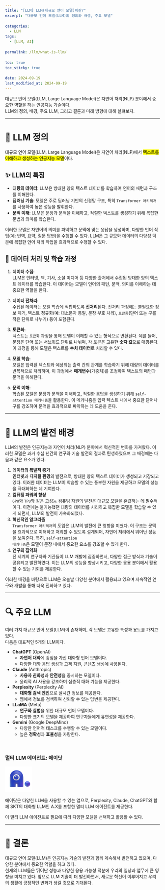 ```yaml
---
title: "[LLM] LLM(대규모 언어 모델)이란?"
excerpt: "대규모 언어 모델(LLM)의 정의와 배경, 주요 모델"

categories:
  - LLM
tags:
  - [LLM, AI]

permalink: /llm/what-is-llm/

toc: true
toc_sticky: true

date: 2024-09-19
last_modified_at: 2024-09-19
---
```


대규모 언어 모델(LLM, Large Language Model)은 자연어 처리(NLP) 분야에서 중요한 역할을 하는 인공지능 기술이다.  
LLM의 정의, 배경, 주요 LLM, 그리고 결론과 미래 방향에 대해 살펴보자.

---

# 🧠 LLM 정의

대규모 언어 모델(LLM, Large Language Model)은 자연어 처리(NLP)에서 <mark>텍스트를 이해하고 생성하는 인공지능 모델</mark>이다.

## ✨ LLM의 특징

- **대량의 데이터**: LLM은 방대한 양의 텍스트 데이터를 학습하여 언어의 패턴과 구조를 이해한다.
- **딥러닝 기술**: 모델은 주로 딥러닝 기반의 신경망 구조, 특히 <code>Transformer 아키텍처</code>를 사용하여 높은 성능을 발휘한다.
- **문맥 이해**: LLM은 문장과 문맥을 이해하고, 적절한 텍스트를 생성하기 위해 복잡한 문법과 의미를 학습한다.

이러한 모델은 자연어의 의미를 파악하고 문맥에 맞는 응답을 생성하며, 다양한 언어 작업(예: 번역, 요약, 질문 답변)을 수행할 수 있다. LLM은 그 규모와 데이터의 다양성 덕분에 복잡한 언어 처리 작업을 효과적으로 수행할 수 있다.

## 🔧 데이터 처리 및 학습 과정

1. **데이터 수집**:  
   LLM은 인터넷, 책, 기사, 소셜 미디어 등 다양한 출처에서 수집된 방대한 양의 텍스트 데이터를 학습한다. 이 데이터는 모델이 언어의 패턴, 문맥, 의미를 이해하는 데 중요한 역할을 한다.

2. **데이터 전처리**:  
   수집된 데이터는 모델 학습에 적합하도록 **전처리**된다. 전처리 과정에는 불필요한 정보 제거, 텍스트 정규화(예: 대소문자 통일, 문장 부호 처리), <code>토큰화</code>(단어 또는 구를 작은 단위로 나누기) 등이 포함된다.

3. **토큰화**:  
   텍스트는 <code>토큰화</code> 과정을 통해 모델이 이해할 수 있는 형식으로 변환된다. 예를 들어, 문장은 단어 또는 서브워드 단위로 나뉘며, 각 토큰은 고유한 **숫자 값**으로 매핑된다. 이 과정을 통해 모델은 텍스트를 **수치 데이터**로 처리할 수 있다.

4. **모델 학습**:  
   모델은 입력된 텍스트와 예상되는 출력 간의 관계를 학습하기 위해 대량의 데이터를 반복적으로 처리하며, 이 과정에서 **매개변수**(가중치)를 조정하여 텍스트의 패턴과 문맥을 이해한다.

5. **문맥 이해**:  
   학습된 모델은 문장과 문맥을 이해하고, 적절한 응답을 생성하기 위해 <code>self-attention 메커니즘</code>을 활용한다. 이 메커니즘은 입력 텍스트 내에서 중요한 단어나 구를 강조하여 문맥을 효과적으로 파악하는 데 도움을 준다.

---

# 🚀 LLM의 발전 배경

LLM의 발전은 인공지능과 자연어 처리(NLP) 분야에서 혁신적인 변화를 가져왔다. 이러한 모델은 과거 수십 년간의 연구와 기술 발전의 결과로 탄생하였으며 그 배경에는 다음과 같은 요소가 있다.

1. **데이터의 폭발적 증가**  
   **인터넷**과 **디지털 환경**의 발전으로, 방대한 양의 텍스트 데이터가 생성되고 저장되고 있다. 이러한 데이터는 LLM이 학습할 수 있는 풍부한 자원을 제공하고 모델의 성능을 극대화하는 데 기여한다.
2. **컴퓨팅 파워의 향상**  
   <code>GPU</code>와 <code>TPU</code>와 같은 고성능 컴퓨팅 자원의 발전은 대규모 모델을 훈련하는 데 필수적이다. 이전에는 불가능했던 대량의 데이터를 처리하고 복잡한 모델을 학습할 수 있게 되면서, LLM의 발전이 가속화되었다.
3. **혁신적인 알고리즘**  
   <code>Transformer 아키텍처</code>의 도입은 LLM의 발전에 큰 영향을 미쳤다. 이 구조는 문맥을 효과적으로 이해하고 처리할 수 있도록 설계되어, 자연어 처리에서 뛰어난 성능을 보여준다. 특히, <code>self-attention 메커니즘</code>은 모델이 문장 내에서 중요한 요소를 강조할 수 있게 한다.
4. **연구의 집약화**  
   전 세계의 연구자와 기관들이 LLM 개발에 집중하면서, 다양한 접근 방식과 기술이 공유되고 발전하였다. 이는 LLM의 성능을 향상시키고, 다양한 응용 분야에서 활용할 수 있는 기회를 제공한다.

이러한 배경을 바탕으로 LLM은 오늘날 다양한 분야에서 활용되고 있으며 지속적인 연구와 개발을 통해 더욱 진화하고 있다.

---

# 🔍 주요 LLM

여러 가지 대규모 언어 모델(LLM)이 존재하며, 각 모델은 고유한 특성과 용도를 가지고 있다.  
다음은 대표적인 5개의 LLM이다.

- **ChatGPT** (OpenAI)
  - **자연어 대화**에 강점을 가진 대화형 언어 모델이다.
  - 다양한 대화 응답 생성과 고객 지원, 콘텐츠 생성에 사용된다.
- **Claude** (Anthropic)
  - **사용자 친화성**과 **안전성**을 중시하는 모델이다.
  - 윤리적 AI 사용을 강조하며 심층적 대화 기능을 제공한다.
- **Perplexity** (Perplexity AI)
  - **대화형 검색 엔진**으로 실시간 정보를 제공한다.
  - 웹에서 정보를 검색하여 신뢰할 수 있는 답변을 제공한다.
- **LLaMA** (Meta)
  - **연구와 실험**을 위한 대규모 언어 모델이다.
  - 다양한 크기의 모델을 제공하여 연구자들에게 유연성을 제공한다.
- **Gemini** (Google DeepMind)
  - 다양한 언어적 태스크를 수행할 수 있는 모델이다.
  - 높은 **정확성**과 **효율성**을 자랑한다.

<br />

<h3>멀티 LLM 에이전트: 에이닷</h3>

![Adot-logo](/assets/images/posts_img/artificial-intelligence/Adot-logo.png)

에이닷은 다양한 LLM을 사용할 수 있는 앱으로, Perplexity, Claude, ChatGPT와 함께 SKT의 대화형 LLM인 A.X를 포함한 멀티 LLM 에이전트를 제공한다.

이 멀티 LLM 에이전트로 필요에 따라 다양한 모델을 선택하고 활용할 수 있다.

---

# 🎯 결론

대규모 언어 모델(LLM)은 인공지능 기술의 발전과 함께 계속해서 발전하고 있으며, 다양한 분야에서 중요한 역할을 하고 있다.  
현재의 LLM들은 뛰어난 성능과 다양한 응용 가능성 덕분에 우리의 일상과 업무에 큰 영향을 미치고 있다. 앞으로 LLM 기술이 더 발전하면서, 새로운 혁신이 이루어지고 우리의 생활에 긍정적인 변화가 생길 것으로 기대된다.
